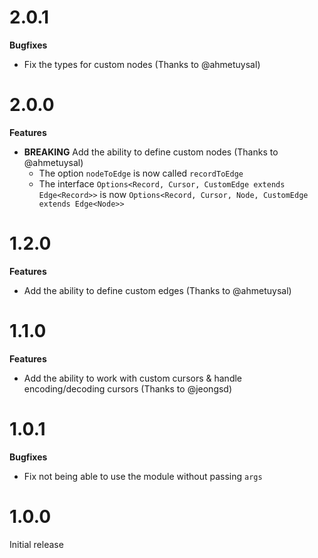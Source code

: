 # 2.0.1

**Bugfixes**

- Fix the types for custom nodes (Thanks to @ahmetuysal)

# 2.0.0

**Features**

- **BREAKING** Add the ability to define custom nodes (Thanks to @ahmetuysal)
  - The option `nodeToEdge` is now called `recordToEdge`
  - The interface `Options<Record, Cursor, CustomEdge extends Edge<Record>>` is now
    `Options<Record, Cursor, Node, CustomEdge extends Edge<Node>>`

# 1.2.0

**Features**

- Add the ability to define custom edges (Thanks to @ahmetuysal)

# 1.1.0

**Features**

- Add the ability to work with custom cursors & handle encoding/decoding cursors (Thanks to
  @jeongsd)

# 1.0.1

**Bugfixes**

- Fix not being able to use the module without passing `args`

# 1.0.0

Initial release
